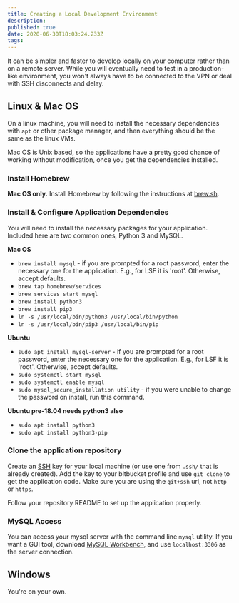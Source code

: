 ```yaml
---
title: Creating a Local Development Environment
description: 
published: true
date: 2020-06-30T18:03:24.233Z
tags: 
---
```


It can be simpler and faster to develop locally on your computer rather than on a remote server. While you will eventually need to test in a production-like environment, you won't always have to be connected to the VPN or deal with SSH disconnects and delay.

## Linux & Mac OS
On a linux machine, you will need to install the necessary dependencies with `apt` or other package manager, and then everything should be the same as the linux VMs.

Mac OS is Unix based, so the applications have a pretty good chance of working without modification, once you get the dependencies installed.

### Install Homebrew

**Mac OS only.**
Install Homebrew by following the instructions at [brew.sh](https://brew.sh/).


### Install & Configure Application Dependencies
You will need to install the necessary packages for your application. Included here are two common ones, Python 3 and MySQL.

**Mac OS**

- `brew install mysql` - if you are prompted for a root password, enter the necessary one for the application. E.g., for LSF it is 'root'. Otherwise, accept defaults.
- `brew tap homebrew/services`
- `brew services start mysql`
- `brew install python3`
- `brew install pip3`
- `ln -s /usr/local/bin/python3 /usr/local/bin/python`
- `ln -s /usr/local/bin/pip3 /usr/local/bin/pip`

**Ubuntu**

- `sudo apt install mysql-server` - if you are prompted for a root password, enter the necessary one for the application. E.g., for LSF it is 'root'. Otherwise, accept defaults.
- `sudo systemctl start mysql`
- `sudo systemctl enable mysql`
- `sudo mysql_secure_installation utility` - if you were unable to change the password on install, run this command.

**Ubuntu pre-18.04 needs python3 also**
- `sudo apt install python3`
- `sudo apt install python3-pip`


### Clone the application repository

Create an [SSH](/ssh) key for your local machine (or use one from `.ssh/` that is already created). Add the key to your bitbucket profile and use `git clone` to get the application code. Make sure you are using the `git+ssh` url, not `http` or `https`.

Follow your repository README to set up the application properly.

### MySQL Access

You can access your mysql server with the command line `mysql` utility. If you want a GUI tool, download [MySQL Workbench](https://www.mysql.com/products/workbench/), and use `localhost:3306` as the server connection.


## Windows
You're on your own.